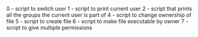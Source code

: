 0 - script to switch user
1 - script to print current user
2 - script that prints all the groups the current user is part of
4 - script to change ownership of file
5 - script to create file
6 - script to make file executable by owner
7 - script to give multiple permissions
